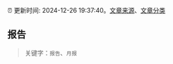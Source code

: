 :alarm_clock: 更新时间: 2024-12-26 19:37:40。[文章来源](/README.md)、[文章分类](/TAGS.md)

## 报告


> 关键字：`报告`、`月报`



